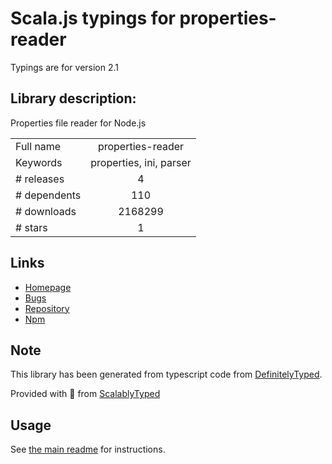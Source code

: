 
# Scala.js typings for properties-reader

Typings are for version 2.1

## Library description:
Properties file reader for Node.js

|                    |                 |
| ------------------ | :-------------: |
| Full name          | properties-reader |
| Keywords           | properties, ini, parser |
| # releases         | 4 |
| # dependents       | 110 |
| # downloads        | 2168299 |
| # stars            | 1 |

## Links
- [Homepage](https://github.com/steveukx/properties#readme)
- [Bugs](https://github.com/steveukx/properties/issues)
- [Repository](https://github.com/steveukx/properties)
- [Npm](https://www.npmjs.com/package/properties-reader)
    


## Note
This library has been generated from typescript code from [DefinitelyTyped](https://definitelytyped.org).

Provided with :purple_heart: from [ScalablyTyped](https://github.com/oyvindberg/ScalablyTyped)

## Usage
See [the main readme](../../readme.md) for instructions.


